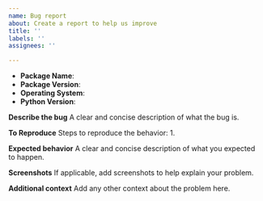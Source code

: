 ```yaml
---
name: Bug report
about: Create a report to help us improve
title: ''
labels: ''
assignees: ''

---
```


- **Package Name**: 
- **Package Version**: 
- **Operating System**:
- **Python Version**: 

**Describe the bug**
A clear and concise description of what the bug is.

**To Reproduce**
Steps to reproduce the behavior:
1. 

**Expected behavior**
A clear and concise description of what you expected to happen.

**Screenshots**
If applicable, add screenshots to help explain your problem.

**Additional context**
Add any other context about the problem here.
